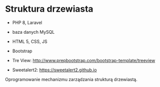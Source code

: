 # Struktura drzewiasta

- PHP 8, Laravel 
- baza danych MySQL
- HTML 5, CSS, JS
- Bootstrap

- Tre View: http://www.prepbootstrap.com/bootstrap-template/treeview
- Sweetalert2: https://sweetalert2.github.io

Oprogramowanie mechanizmu zarządzania strukturą drzewiastą.
